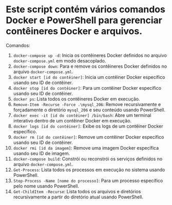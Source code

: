 
# Este script contém vários comandos Docker e PowerShell para gerenciar contêineres Docker e arquivos.

Comandos:
1. `docker-compose up -d`: Inicia os contêineres Docker definidos no arquivo `docker-compose.yml` em modo desacoplado.
2. `docker-compose down`: Para e remove os contêineres Docker definidos no arquivo `docker-compose.yml`.
3. `docker start [id do contêiner]`: Inicia um contêiner Docker específico usando seu ID de contêiner.
4. `docker stop [id do contêiner]`: Para um contêiner Docker específico usando seu ID de contêiner.
5. `docker ps`: Lista todos os contêineres Docker em execução.
6. `Remove-Item -Recurse -Force .\mysql_206`: Remove recursivamente e forçadamente o diretório `mysql_206` e seu conteúdo usando PowerShell.
7. `docker exec -it [id do contêiner] /bin/bash`: Abre um terminal interativo dentro de um contêiner Docker em execução.
8. `docker logs [id do contêiner]`: Exibe os logs de um contêiner Docker específico.
9. `docker rm [id do contêiner]`: Remove um contêiner Docker específico usando seu ID de contêiner.
10. `docker rmi [id da imagem]`: Remove uma imagem Docker específica usando seu ID de imagem.
11. `docker-compose build`: Constrói ou reconstrói os serviços definidos no arquivo `docker-compose.yml`.
12. `Get-Process`: Lista todos os processos em execução no sistema usando PowerShell.
13. `Stop-Process -Name [nome do processo]`: Para um processo específico pelo nome usando PowerShell.
14. `Get-ChildItem -Recurse`: Lista todos os arquivos e diretórios recursivamente a partir do diretório atual usando PowerShell.

